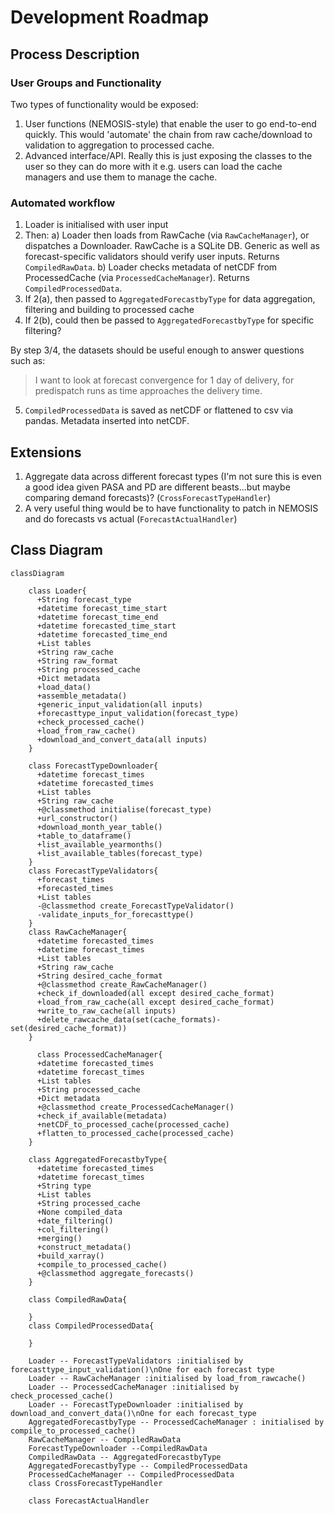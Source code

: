 # Development Roadmap

## Process Description

### User Groups and Functionality

Two types of functionality would be exposed:
1. User functions (NEMOSIS-style) that enable the user to go end-to-end quickly. This would 'automate' the chain from raw cache/download to validation to aggregation to processed cache.
2. Advanced interface/API. Really this is just exposing the classes to the user so they can do more with it e.g. users can load the cache managers and use them to manage the cache.

### Automated workflow

1. Loader is initialised with user input
2. Then:
    a) Loader then loads from RawCache (via `RawCacheManager`), or dispatches a Downloader. RawCache is a SQLite DB. Generic as well as forecast-specific validators should verify user inputs. Returns `CompiledRawData`.
    b) Loader checks metadata of netCDF from ProcessedCache (via `ProcessedCacheManager`). Returns `CompiledProcessedData`.
3. If 2(a), then passed to `AggregatedForecastbyType` for data aggregation, filtering and building to processed cache
4. If 2(b), could then be passed to `AggregatedForecastbyType` for specific filtering?

By step 3/4, the datasets should be useful  enough to answer questions such as:
>I want to look at forecast convergence for 1 day of delivery, for predispatch runs as time approaches the delivery time.

5. `CompiledProcessedData` is saved as netCDF or flattened to csv via pandas. Metadata inserted into netCDF.


## Extensions

1. Aggregate data across different forecast types (I'm not sure this is even a good idea given PASA and PD are different beasts...but maybe comparing demand forecasts)? (`CrossForecastTypeHandler`)
2. A very useful thing would be to have functionality to patch in NEMOSIS and do forecasts vs actual (`ForecastActualHandler`)


## Class Diagram

```mermaid
classDiagram

    class Loader{
      +String forecast_type
      +datetime forecast_time_start
      +datetime forecast_time_end
      +datetime forecasted_time_start
      +datetime forecasted_time_end
      +List tables
      +String raw_cache
      +String raw_format
      +String processed_cache
      +Dict metadata
      +load_data()
      +assemble_metadata()
      +generic_input_validation(all inputs)
      +forecasttype_input_validation(forecast_type)
      +check_processed_cache()
      +load_from_raw_cache()
      +download_and_convert_data(all inputs)
    }

    class ForecastTypeDownloader{
      +datetime forecast_times
      +datetime forecasted_times
      +List tables
      +String raw_cache
      +@classmethod initialise(forecast_type)
      +url_constructor()
      +download_month_year_table()
      +table_to_dataframe()
      +list_available_yearmonths()
      +list_available_tables(forecast_type)
    }
    class ForecastTypeValidators{
      +forecast_times
      +forecasted_times
      +List tables
      -@classmethod create_ForecastTypeValidator()
      -validate_inputs_for_forecasttype()
    }
    class RawCacheManager{
      +datetime forecasted_times
      +datetime forecast_times
      +List tables
      +String raw_cache
      +String desired_cache_format
      +@classmethod create_RawCacheManager()
      +check_if_downloaded(all except desired_cache_format)
      +load_from_raw_cache(all except desired_cache_format)
      +write_to_raw_cache(all inputs)
      +delete_rawcache_data(set(cache_formats)-set(desired_cache_format))
    }

      class ProcessedCacheManager{
      +datetime forecasted_times
      +datetime forecast_times
      +List tables
      +String processed_cache
      +Dict metadata
      +@classmethod create_ProcessedCacheManager()
      +check_if_available(metadata)
      +netCDF_to_processed_cache(processed_cache)
      +flatten_to_processed_cache(processed_cache)
    }

    class AggregatedForecastbyType{
      +datetime forecasted_times
      +datetime forecast_times
      +String type
      +List tables
      +String processed_cache
      +None compiled_data
      +date_filtering()
      +col_filtering()
      +merging()
      +construct_metadata()
      +build_xarray()
      +compile_to_processed_cache()
      +@classmethod aggregate_forecasts()
    }

    class CompiledRawData{

    }
    class CompiledProcessedData{

    }

    Loader -- ForecastTypeValidators :initialised by forecasttype_input_validation()\nOne for each forecast type
    Loader -- RawCacheManager :initialised by load_from_rawcache()
    Loader -- ProcessedCacheManager :initialised by check_processed_cache()
    Loader -- ForecastTypeDownloader :initialised by download_and_convert_data()\nOne for each forecast_type
    AggregatedForecastbyType -- ProcessedCacheManager : initialised by compile_to_processed_cache()
    RawCacheManager -- CompiledRawData
    ForecastTypeDownloader --CompiledRawData
    CompiledRawData -- AggregatedForecastbyType
    AggregatedForecastbyType -- CompiledProcessedData
    ProcessedCacheManager -- CompiledProcessedData
    class CrossForecastTypeHandler

    class ForecastActualHandler
```

